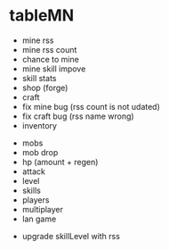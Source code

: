 # tableMN

+ mine rss
+ mine rss count
+ chance to mine
+ mine skill impove
+ skill stats
+ shop (forge)
+ craft
+ fix mine bug (rss count is not udated)
+ fix craft bug (rss name wrong)
+ inventory
- mobs
- mob drop
- hp (amount + regen)
- attack
- level
- skills
- players
- multiplayer 
- lan game

* upgrade skillLevel with rss